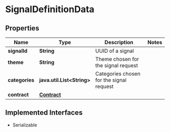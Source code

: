 

# SignalDefinitionData


## Properties

Name | Type | Description | Notes
------------ | ------------- | ------------- | -------------
**signalId** | **String** | UUID of a signal | 
**theme** | **String** | Theme chosen for the signal request | 
**categories** | **java.util.List&lt;String&gt;** | Categories chosen for the signal request | 
**contract** | [**Contract**](Contract.md) |  | 


## Implemented Interfaces

* Serializable


